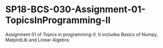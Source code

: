# SP18-BCS-030-Assignment-01-TopicsInProgramming-II
Assignment 01 of Topics in programming-II. It includes Basics of Numpy, MatplotLib and Linear Algebra.
